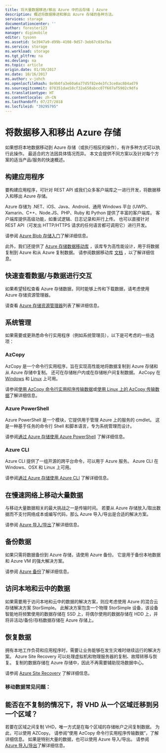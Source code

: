 ```yaml
---
title: 将大量数据移进/移出 Azure 中的云存储 | Azure
description: 概述将数据移进和移出 Azure 存储的各种方法。
services: storage
documentationcenter: ''
author: forester123
manager: digimobile
editor: tysonn
ms.assetid: 5e3947a9-d99b-4108-9d57-3eb67c03e7ba
ms.service: storage
ms.workload: storage
ms.tgt_pltfrm: na
ms.devlang: na
ms.topic: article
origin.date: 01/30/2017
ms.date: 10/16/2017
ms.author: v-johch
ms.openlocfilehash: 8e9b0fa3e60a6a77d5f82e4e3fc3ce0ac804ad79
ms.sourcegitcommit: 878351dae58cf32a658abcc07f607af5902c9dfa
ms.translationtype: HT
ms.contentlocale: zh-CN
ms.lasthandoff: 07/27/2018
ms.locfileid: "39295795"
---
```

# <a name="moving-data-to-and-from-azure-storage"></a>将数据移入和移出 Azure 存储
如果想将本地数据移动到 Azure 存储（或执行相反的操作），有许多种方式可以执行此操作。 最适合的方法因具体情况而异。 本文会提供不同方案以及针对每个方案的适当产品/服务的快速概述。

## <a name="building-applications"></a>构建应用程序
要构建应用程序，可针对 REST API 或我们众多客户端库之一进行开发，将数据移入和移出 Azure 存储。

Azure 存储为 .NET、iOS、Java、Android、通用 Windows 平台 (UWP)、Xamarin、C++、Node.JS、PHP、Ruby 和 Python 提供了丰富的客户端库。 客户端库提供高级功能，如重试逻辑、日志记录和并行上传。 也可以直接针对 REST API（可发出 HTTP/HTTPS 请求的任何语言都可调用它）进行开发。

请参阅 [Azure Blob 存储入门](../blobs/storage-dotnet-how-to-use-blobs.md)了解详细信息。

此外，我们还提供了 [Azure 存储数据移动库](https://www.nuget.org/packages/Microsoft.Azure.Storage.DataMovement) ，该库专为高性能设计，用于将数据复制到 Azure 和从 Azure 复制数据。 请参阅数据移动库 [文档](https://github.com/Azure/azure-storage-net-data-movement) ，以了解详细信息。 

## <a name="quickly-viewinginteracting-with-your-data"></a>快速查看数据/与数据进行交互
如果希望轻松查看 Azure 存储数据，同时能够上传和下载数据，请考虑使用 Azure 存储资源管理器。

请查看 [Azure 存储资源管理器](../storage-explorers.md)列表了解详细信息。

## <a name="system-administration"></a>系统管理
如果需要或更熟悉命令行实用程序（例如系统管理员），以下是可考虑的一些选项：

### <a name="azcopy"></a>AzCopy
AzCopy 是一个命令行实用程序，旨在实现高性能地将数据复制到 Azure 存储和从 Azure 存储中复制。 还可在存储帐户内或在存储帐户间复制数据。 AzCopy 在 [Windows](storage-use-azcopy.md) 和 [Linux](storage-use-azcopy-linux.md) 上可用。

请参阅[使用 AzCopy 命令行实用程序传输数据](storage-use-azcopy.md)或[使用 Linux 上的 AzCopy 传输数据](storage-use-azcopy-linux.md)了解详细信息。

### <a name="azure-powershell"></a>Azure PowerShell
Azure PowerShell 是一个模块，它提供用于管理 Azure 上的服务的 cmdlet。 这是一种基于任务的命令行 Shell 和脚本语言，专为系统管理而设计。

请参阅[通过 Azure 存储使用 Azure PowerShell](storage-powershell-guide-full.md) 了解详细信息。

### <a name="azure-cli"></a>Azure CLI
Azure CLI 提供了一组开源的跨平台命令，可以用于 Azure 服务。 Azure CLI 在 Windows、OSX 和 Linux 上可用。

请参阅[通过 Azure 存储使用 Azure CLI](../storage-azure-cli.md) 了解详细信息。

## <a name="moving-large-amounts-of-data-with-a-slow-network"></a>在慢速网络上移动大量数据
与移动大量数据相关的最大挑战之一是传输时间。 若要从 Azure 存储放入/取出数据而不支付网络成本或编写代码，那么 Azure 导入/导出是合适的解决方案。

请参阅 [Azure 导入/导出](../storage-import-export-service.md)了解详细信息。

## <a name="backing-up-your-data"></a>备份数据
如果只需将数据备份到 Azure 存储，请使用 Azure 备份。 它是用于备份本地数据和 Azure VM 的强大解决方案。

请参阅 [Azure 备份](../../backup/backup-introduction-to-azure-backup.md)了解详细信息。

## <a name="accessing-your-data-on-premises-and-from-the-cloud"></a>访问本地和云中的数据
如果需要用于访问本地和云中的数据的解决方案，则应考虑使用 Azure 的混合云存储解决方案 StorSimple。 此解决方案包含一个物理 StorSimple 设备，该设备智能地将频繁使用的数据存储在 SSD 上，将偶尔使用的数据存储在 HDD 上，并将非活动/备份/存档数据存储在 Azure 存储上。

## <a name="recovering-your-data"></a>恢复数据
拥有本地工作负荷和应用程序时，需要让业务能够在发生灾难时继续运行的解决方案。 Azure Site Recovery 可以处理虚拟机和物理服务器的复制、故障转移与恢复。 复制的数据存储在 Azure 存储中，因此不再需要辅助现场数据中心。

请参阅 [Azure Site Recovery](../../site-recovery/site-recovery-overview.md) 了解详细信息。
### <a name="moving-data-faq"></a>移动数据常见问题：
## <a name="can-i-migrate-vhds-from-one-region-to-another-without-copying"></a>能否在不复制的情况下，将 VHD 从一个区域迁移到另一个区域？
若要在区域之间复制 VHD，唯一方式是在每个区域的存储帐户之间复制数据。 为此，可以使用 AZCopy。 请参阅“使用 AzCopy 命令行实用程序传输数据”，了解详细信息。 如果是特别大量的数据，也可以使用 Azure 导入/导出。 请参阅 [Azure 导入/导出](storage-import-export-service.md)了解详细信息。
